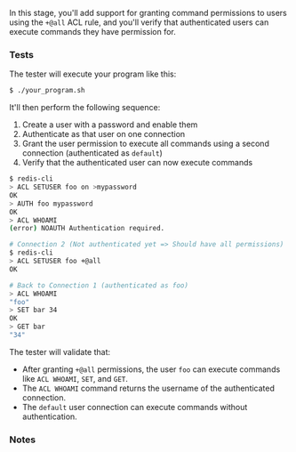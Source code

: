 In this stage, you'll add support for granting command permissions to users using the `+@all` ACL rule, and you'll verify that authenticated users can execute commands they have permission for.

### Tests

The tester will execute your program like this:

```bash
$ ./your_program.sh
```

It'll then perform the following sequence:

1. Create a user with a password and enable them
2. Authenticate as that user on one connection
3. Grant the user permission to execute all commands using a second connection (authenticated as `default`)
4. Verify that the authenticated user can now execute commands

```bash
$ redis-cli
> ACL SETUSER foo on >mypassword
OK
> AUTH foo mypassword
OK
> ACL WHOAMI
(error) NOAUTH Authentication required.

# Connection 2 (Not authenticated yet => Should have all permissions)
$ redis-cli
> ACL SETUSER foo +@all
OK

# Back to Connection 1 (authenticated as foo)
> ACL WHOAMI
"foo"
> SET bar 34
OK
> GET bar
"34"
```

The tester will validate that:
- After granting `+@all` permissions, the user `foo` can execute commands like `ACL WHOAMI`, `SET`, and `GET`.
- The `ACL WHOAMI` command returns the username of the authenticated connection.
- The `default` user connection can execute commands without authentication.

### Notes